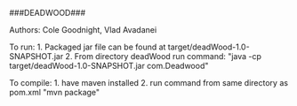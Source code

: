 ###DEADWOOD###

Authors: Cole Goodnight, Vlad Avadanei

To run:
    1. Packaged jar file can be found at target/deadWood-1.0-SNAPSHOT.jar
    2. From directory deadWood run command:
        "java -cp target/deadWood-1.0-SNAPSHOT.jar com.Deadwood"

To compile:
    1. have maven installed
    2. run command from same directory as pom.xml
        "mvn package"